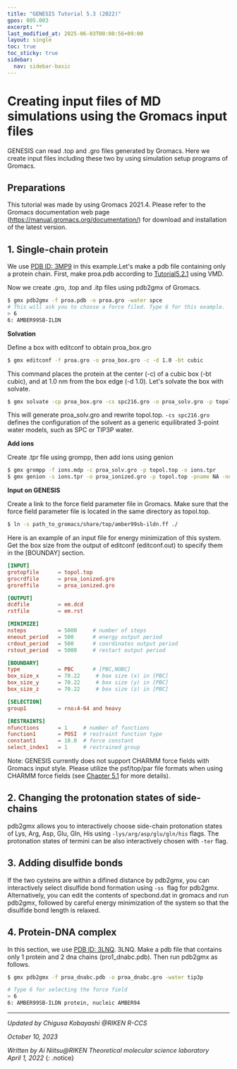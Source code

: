 ```yaml
---
title: "GENESIS Tutorial 5.3 (2022)"
gpos: 005.003
excerpt: ""
last_modified_at: 2025-06-03T00:00:56+09:00
layout: single
toc: true
toc_sticky: true
sidebar:
  nav: sidebar-basic
---
```


# Creating input files of MD simulations using the Gromacs input files

GENESIS can read .top and .gro files generated by Gromacs. Here we
create input files including these two by using simulation setup
programs of Gromacs.

## Preparations

This tutorial was made by using Gromacs 2021.4. Please refer to the
Gromacs documentation web page
(<https://manual.gromacs.org/documentation/>) for download and
installation of the latest version.

## 1. Single-chain protein 

We use [PDB ID: 3MP9](https://www.rcsb.org/structure/3MP9) in this example.Let's make a pdb file
containing only a protein chain. First, make proa.pdb according to
[Tutorial5.2.1](/tutorials/genesis_tutorial_5.2_2022/#1_Single-chain_protein) using VMD.

Now we create .gro, .top and .itp files using pdb2gmx of Gromacs.


```bash
$ gmx pdb2gmx -f proa.pdb -o proa.gro -water spce
# This will ask you to choose a force filed. Type 6 for this example.
> 6
6: AMBER99SB-ILDN

```

**Solvation**

Define a box with editconf to obtain proa_box.gro


```bash
$ gmx editconf -f proa.gro -o proa_box.gro -c -d 1.0 -bt cubic

```

This command places the protein at the center (-c) of a cubic box (-bt cubic), and at 1.0 nm from the box edge (-d 1.0). Let's solvate the box
with solvate.


```bash
$ gmx solvate -cp proa_box.gro -cs spc216.gro -o proa_solv.gro -p topol.top

```

This will generate proa_solv.gro and rewrite topol.top. `-cs spc216.gro`
defines the configuration of the solvent as a generic equilibrated
3-point water models, such as SPC or TIP3P water.

**Add ions**

Create .tpr file using grompp, then add ions using genion


```bash
$ gmx grompp -f ions.mdp -c proa_solv.gro -p topol.top -o ions.tpr
$ gmx genion -s ions.tpr -o proa_ionized.gro -p topol.top -pname NA -nname CL –neutral

```

**Input on GENESIS**

Create a link to the force field parameter file in Gromacs. Make sure
that the force field parameter file is located in the same directory as
topol.top.


```bash
$ ln -s path_to_gromacs/share/top/amber99sb-ildn.ff ./

```

Here is an example of an input file for energy minimization of this
system. Get the box size from the output of editconf (editconf.out) to
specify them in the \[BOUNDAY\] section.


```toml
[INPUT]
grotopfile      = topol.top
grocrdfile      = proa_ionized.gro
groreffile      = proa_ionized.gro

[OUTPUT]
dcdfile         = em.dcd
rstfile         = em.rst

[MINIMIZE]
nsteps          = 5000     # number of steps
eneout_period   = 500      # energy output period
crdout_period   = 500      # coordinates output period
rstout_period   = 5000     # restart output period

[BOUNDARY]
type            = PBC      # [PBC,NOBC]
box_size_x      = 70.22     # box size (x) in [PBC]
box_size_y      = 70.22     # box size (y) in [PBC]
box_size_z      = 70.22     # box size (z) in [PBC]

[SELECTION]
group1          = rno:4-64 and heavy

[RESTRAINTS]
nfunctions      = 1     # number of functions
function1       = POSI  # restraint function type
constant1       = 10.0  # force constant
select_index1   = 1     # restrained group

```

Note: GENESIS currently does not support CHARMM force fields with
Gromacs input style. Please utilize the psf/top/par file formats when
using CHARMM force fields (see [Chapter 5.1](/tutorials/genesis_tutorial_5.1_2022/) for more details).

## 2. Changing the protonation states of side-chains 

pdb2gmx allows you to interactively choose side-chain protonation states
of Lys, Arg, Asp, Glu, Gln, His using `-lys/arg/asp/glu/gln/his` flags.
The protonation states of termini can be also interactively chosen with
`-ter` flag.

##  3. Adding disulfide bonds

If the two cysteins are within a difined distance by pdb2gmx, you can
interactively select disulfide bond formation using `-ss `flag for
pdb2gmx. Alternatively, you can edit the contents of specbond.dat in
gromacs and run pdb2gmx, followed by careful energy minimization of the
system so that the disulfide bond length is relaxed.

##  4. Protein-DNA complex

In this section, we use [PDB ID: 3LNQ](https://www.rcsb.org/structure/3LNQ). 3LNQ. Make a pdb file that contains only 1
protein and 2 dna chains (pro1_dnabc.pdb). Then run pdb2gmx as follows.


```bash
$ gmx pdb2gmx -f proa_dnabc.pdb -o proa_dnabc.gro -water tip3p

# Type 6 for selecting the force field
> 6
6: AMBER99SB-ILDN protein, nucleic AMBER94

```

------------------------------------------------------------------------

*Updated by Chigusa Kobayashi \@RIKEN R-CCS*

*October 10, 2023*

*Written by Ai Niitsu@RIKEN Theoretical molecular science laboratory\
April 1, 2022*
{: .notice}

